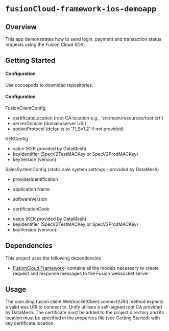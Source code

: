# ``fusionCloud-framework-ios-demoapp``

## Overview

This app demonstrates how to send login, payment and transaction status requests using the Fusion Cloud SDK.

## Getting Started

#### Configuration

Use cocoapods to download repositories.

#### Configuration

FusionClientConfig

- <!--@START_MENU_TOKEN@-->certificateLocation (root CA location e.g., 'src/main/resources/root.crt')<!--@END_MENU_TOKEN@-->

- <!--@START_MENU_TOKEN@-->serverDomain (domain/server URI)<!--@END_MENU_TOKEN@-->

- <!--@START_MENU_TOKEN@-->socketProtocol (defaults to 'TLSv1.2' if not provided)<!--@END_MENU_TOKEN@-->

KEKConfig

- <!--@START_MENU_TOKEN@-->value (KEK provided by DataMesh)<!--@END_MENU_TOKEN@-->

- <!--@START_MENU_TOKEN@-->keyIdentifier (SpecV2TestMACKey or SpecV2ProdMACKey)<!--@END_MENU_TOKEN@-->

- <!--@START_MENU_TOKEN@-->keyVersion (version)<!--@END_MENU_TOKEN@-->

SalesSystemConfig (static sale system settings - provided by DataMesh)

- providerIdentification

- application Name

- softwareVersion

- certificationCode

- <!--@START_MENU_TOKEN@-->value (KEK provided by DataMesh)<!--@END_MENU_TOKEN@-->

- <!--@START_MENU_TOKEN@-->keyIdentifier (SpecV2TestMACKey or SpecV2ProdMACKey)<!--@END_MENU_TOKEN@-->

- <!--@START_MENU_TOKEN@-->keyVersion (version)<!--@END_MENU_TOKEN@-->

## Dependencies

This project uses the following dependencies

- [FusionCloud Framework](https://fusioncloud.framework)- contains all the models necessary to create request and response messages to the Fusion websocket server


## Usage

The com.dmg.fusion.client.WebSocketClient.connect(URI) method expects a valid wss URI to connect to. Unify utilises a self-signed root CA provided by DataMesh. The certificate must be added to the project directory and its location must be specified in the properties file (see Getting Started) with key certificate.location.
